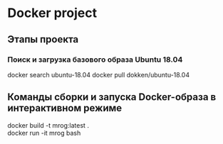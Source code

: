 # Docker project
## Этапы проекта
### Поиск и загрузка базового образа Ubuntu 18.04
docker search ubuntu-18.04
docker pull dokken/ubuntu-18.04

## Команды сборки и запуска Docker-образа в интерактивном режиме
docker build -t mrog:latest .   
docker run -it mrog bash
